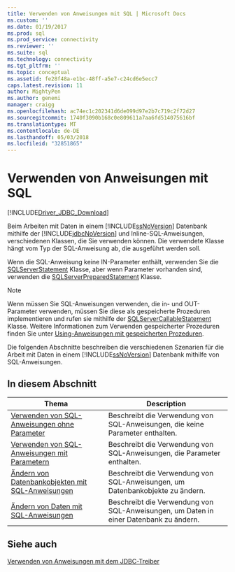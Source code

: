 ```yaml
---
title: Verwenden von Anweisungen mit SQL | Microsoft Docs
ms.custom: ''
ms.date: 01/19/2017
ms.prod: sql
ms.prod_service: connectivity
ms.reviewer: ''
ms.suite: sql
ms.technology: connectivity
ms.tgt_pltfrm: ''
ms.topic: conceptual
ms.assetid: fe28f48a-e1bc-48ff-a5e7-c24cd6e5ecc7
caps.latest.revision: 11
author: MightyPen
ms.author: genemi
manager: craigg
ms.openlocfilehash: ac74ec1c202341d6de099d97e2b7c719c2f72d27
ms.sourcegitcommit: 1740f3090b168c0e809611a7aa6fd514075616bf
ms.translationtype: MT
ms.contentlocale: de-DE
ms.lasthandoff: 05/03/2018
ms.locfileid: "32851865"
---
```

# <a name="using-statements-with-sql"></a>Verwenden von Anweisungen mit SQL
[!INCLUDE[Driver_JDBC_Download](../../includes/driver_jdbc_download.md)]

  Beim Arbeiten mit Daten in einem [!INCLUDE[ssNoVersion](../../includes/ssnoversion_md.md)] Datenbank mithilfe der [!INCLUDE[jdbcNoVersion](../../includes/jdbcnoversion_md.md)] und Inline-SQL-Anweisungen, verschiedenen Klassen, die Sie verwenden können. Die verwendete Klasse hängt vom Typ der SQL-Anweisung ab, die ausgeführt werden soll.  
  
 Wenn die SQL-Anweisung keine IN-Parameter enthält, verwenden Sie die [SQLServerStatement](../../connect/jdbc/reference/sqlserverstatement-class.md) Klasse, aber wenn Parameter vorhanden sind, verwenden die [SQLServerPreparedStatement](../../connect/jdbc/reference/sqlserverpreparedstatement-class.md) Klasse.  
  
> [!NOTE]  
>  Wenn müssen Sie SQL-Anweisungen verwenden, die in- und OUT-Parameter verwenden, müssen Sie diese als gespeicherte Prozeduren implementieren und rufen sie mithilfe der [SQLServerCallableStatement](../../connect/jdbc/reference/sqlservercallablestatement-class.md) Klasse. Weitere Informationen zum Verwenden gespeicherter Prozeduren finden Sie unter [Using-Anweisungen mit gespeicherten Prozeduren](../../connect/jdbc/using-statements-with-stored-procedures.md).  
  
 Die folgenden Abschnitte beschreiben die verschiedenen Szenarien für die Arbeit mit Daten in einem [!INCLUDE[ssNoVersion](../../includes/ssnoversion_md.md)] Datenbank mithilfe von SQL-Anweisungen.  
  
## <a name="in-this-section"></a>In diesem Abschnitt  
  
|Thema|Description|  
|-----------|-----------------|  
|[Verwenden von SQL-Anweisungen ohne Parameter](../../connect/jdbc/using-an-sql-statement-with-no-parameters.md)|Beschreibt die Verwendung von SQL-Anweisungen, die keine Parameter enthalten.|  
|[Verwenden von SQL-Anweisungen mit Parametern](../../connect/jdbc/using-an-sql-statement-with-parameters.md)|Beschreibt die Verwendung von SQL-Anweisungen, die Parameter enthalten.|  
|[Ändern von Datenbankobjekten mit SQL-Anweisungen](../../connect/jdbc/using-an-sql-statement-to-modify-database-objects.md)|Beschreibt die Verwendung von SQL-Anweisungen, um Datenbankobjekte zu ändern.|  
|[Ändern von Daten mit SQL-Anweisungen](../../connect/jdbc/using-an-sql-statement-to-modify-data.md)|Beschreibt die Verwendung von SQL-Anweisungen, um Daten in einer Datenbank zu ändern.|  
  
## <a name="see-also"></a>Siehe auch  
 [Verwenden von Anweisungen mit dem JDBC-Treiber](../../connect/jdbc/using-statements-with-the-jdbc-driver.md)  
  
  
